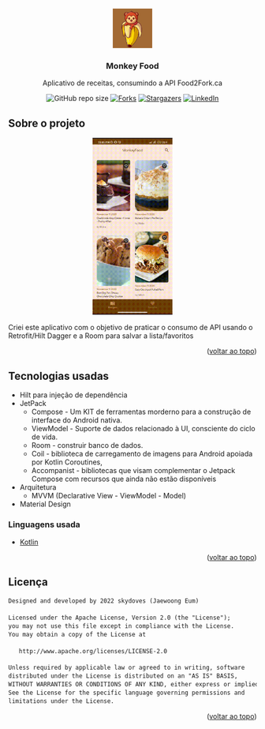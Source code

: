 <div id="top"></div>
<!--
*** Thanks for checking out the Best-README-Template. If you have a suggestion
*** that would make this better, please fork the repo and create a pull request
*** or simply open an issue with the tag "enhancement".
*** Don't forget to give the project a star!
*** Thanks again! Now go create something AMAZING! :D
-->



<!-- PROJECT SHIELDS -->
<!--
*** I'm using markdown "reference style" links for readability.
*** Reference links are enclosed in brackets [ ] instead of parentheses ( ).
*** See the bottom of this document for the declaration of the reference variables
*** for contributors-url, forks-url, etc. This is an optional, concise syntax you may use.
*** https://www.markdownguide.org/basic-syntax/#reference-style-links
-->

<!-- PROJECT LOGO -->
<br />
<div align="center">
  <a href="https://github.com/choicedev/MonkeyFoodFork">
    <img src="/design/src/main/ic_monkeyapp-playstore.png" alt="Logo" width="80" height="80">
  </a>

<h3 align="center">Monkey Food</h3>

  <p align="center">
    Aplicativo de receitas, consumindo a API Food2Fork.ca
  </p>


![GitHub repo size][repo-shield]
[![Forks][forks-shield]][forks-url]
[![Stargazers][stars-shield]][stars-url]
[![LinkedIn][linkedin-shield]][linkedin-url]
</div>

<!-- ABOUT THE PROJECT -->
## Sobre o projeto

<p align="center">
<img src="/images/monkey_gif.gif" width="32%"/>
  
Criei este aplicativo com o objetivo de praticar o consumo de API usando o Retrofit/Hilt Dagger e a Room para salvar a lista/favoritos
</p>
<p align="right">(<a href="#top">voltar ao topo</a>)</p>

## Tecnologias usadas

- Hilt para injeção de dependência
- JetPack
  - Compose - Um KIT de ferramentas morderno para a construção de interface do Android nativa.
  - ViewModel - Suporte de dados relacionado à UI, consciente do ciclo de vida.
  - Room - construir banco de dados.
  - Coil - biblioteca de carregamento de imagens para Android apoiada por Kotlin Coroutines,
  - Accompanist - bibliotecas que visam complementar o Jetpack Compose com recursos que ainda não estão disponíveis
- Arquitetura
  - MVVM (Declarative View - ViewModel - Model)
- Material Design

### Linguagens usada

* [Kotlin](https://kotlinlang.org/)

<p align="right">(<a href="#top">voltar ao topo</a>)</p>


<!-- LICENSE -->
## Licença

```xml
Designed and developed by 2022 skydoves (Jaewoong Eum)

Licensed under the Apache License, Version 2.0 (the "License");
you may not use this file except in compliance with the License.
You may obtain a copy of the License at

   http://www.apache.org/licenses/LICENSE-2.0

Unless required by applicable law or agreed to in writing, software
distributed under the License is distributed on an "AS IS" BASIS,
WITHOUT WARRANTIES OR CONDITIONS OF ANY KIND, either express or implied.
See the License for the specific language governing permissions and
limitations under the License.
```

<p align="right">(<a href="#top">voltar ao topo</a>)</p>



<!-- MARKDOWN LINKS & IMAGES -->
<!-- https://www.markdownguide.org/basic-syntax/#reference-style-links -->
[repo-shield]: https://img.shields.io/github/repo-size/choicedev/MonkeyFoodFork?style=for-the-badge
[contributors-shield]: https://img.shields.io/github/contributors/choicedev/MonkeyFoodFork.svg?style=for-the-badge
[contributors-url]: https://github.com/choicedev/MonkeyFoodFork/graphs/contributors
[forks-shield]: https://img.shields.io/github/forks/choicedev/MonkeyFoodFork.svg?style=for-the-badge
[forks-url]: https://github.com/choicedev/MonkeyFoodFork/network/members
[stars-shield]: https://img.shields.io/github/stars/choicedev/MonkeyFoodFork.svg?style=for-the-badge
[stars-url]: https://github.com/choicedev/MonkeyFoodFork/stargazers
[issues-shield]: https://img.shields.io/github/issues/choicedev/MonkeyFoodFork.svg?style=for-the-badge
[issues-url]: https://github.com/choicedev/MonkeyFoodFork/issues
[license-shield]: https://img.shields.io/github/license/choicedev/MonkeyFoodFork.svg?style=for-the-badge
[license-url]: https://github.com/choicedev/MonkeyFoodFork/blob/master/LICENSE.txt
[linkedin-shield]: https://img.shields.io/badge/-LinkedIn-black.svg?style=for-the-badge&logo=linkedin&colorB=555
[linkedin-url]: https://www.linkedin.com/in/fabriciozamora/
